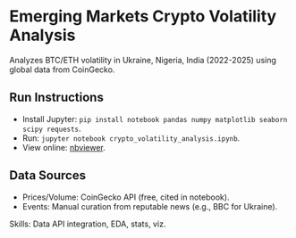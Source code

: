 # Emerging Markets Crypto Volatility Analysis
Analyzes BTC/ETH volatility in Ukraine, Nigeria, India (2022-2025) using global data from CoinGecko.

## Run Instructions
- Install Jupyter: `pip install notebook pandas numpy matplotlib seaborn scipy requests`.
- Run: `jupyter notebook crypto_volatility_analysis.ipynb`.
- View online: [nbviewer](https://nbviewer.jupyter.org/github/Markopolo2023/Emerging_markets_analysis/blob/main/crypto_volatility_analysis.ipynb).

## Data Sources
- Prices/Volume: CoinGecko API (free, cited in notebook).
- Events: Manual curation from reputable news (e.g., BBC for Ukraine).

Skills: Data API integration, EDA, stats, viz.
